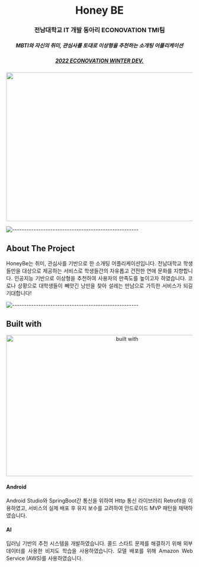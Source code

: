 <p align="center"> 
  <alt="Honey BE" width="80px" height="80px">
</p>
<h1 align="center"> Honey BE</h1>
<h3 align="center"> 전남대학교 IT 개발 동아리 ECONOVATION TMI팀 </h3>
<h5 align="center"> MBTI와 자신의 취미, 관심사를 토대로 이상형을 추천하는 소개팅 어플리케이션 </h3>
<h5 align="center"> <a href="https://youtu.be/irk_4d08TWg?t=8095">2022 ECONOVATION WINTER DEV.</a> </h5>

<p align="center"> 
<img src="https://user-images.githubusercontent.com/81462087/159382673-7a2a7a86-5664-4d87-bb2b-06d890dd48de.jpeg"  width="600" height="400"/>
</p>                                                                                                                             

![-----------------------------------------------------](https://raw.githubusercontent.com/andreasbm/readme/master/assets/lines/rainbow.png)


<h2 id="About The Project"> About The Project </h2>
<p align="justify"> 
HoneyBe는 취미, 관심사를 기반으로 한 소개팅 어플리케이션입니다.
전남대학교 학생들만을 대상으로 제공하는 서비스로 학생들간의 자유롭고 건전한 연애 문화를 지향합니다. 인공지능 기반으로 이상형을 추천하여 사용자의 만족도를 높이고자 하였습니다. 코로나 상황으로 대학생들이 빼앗긴 낭만을 찾아 설레는 만남으로 가득한 서비스가 되길 기대합니다!
</p>

![-----------------------------------------------------](https://raw.githubusercontent.com/andreasbm/readme/master/assets/lines/rainbow.png)

<h2 id="Built with"> Built with </h2>

<p align="center"> 
  <img src="https://user-images.githubusercontent.com/81462087/159383411-b46b7fc4-8b70-477f-bd02-7f41fae05631.png" alt="built with" height="380px" width="637">
</p>


<h4 id="Android"> Android </h4>
<p align="justify"> 
Android Studio와 SpringBoot간 통신을 위하여 Http 통신 라이브러리 Retrofit을 이용하였고, 서비스의 실제 배포 후 유지 보수를 고려하여 안드로이드 MVP 패턴을 채택하였습니다.
  
<h4 id="AI"> AI </h4>
<p align="justify"> 
딥러닝 기반의 추천 시스템을 개발하였습니다. 콜드 스타트 문제를 해결하기 위해 외부 데이터를 사용한 비지도 학습을 사용하였습니다. 모델 배포를 위해 Amazon Web Service (AWS)를 사용하였습니다.
</p>
